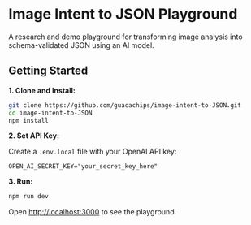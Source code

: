 # Image Intent to JSON Playground

A research and demo playground for transforming image analysis into schema-validated JSON using an AI model.

<!-- A screenshot of the UI would be great here -->

## Getting Started

**1. Clone and Install:**

```bash
git clone https://github.com/guacachips/image-intent-to-JSON.git
cd image-intent-to-JSON
npm install
```

**2. Set API Key:**

Create a `.env.local` file with your OpenAI API key:

```env
OPEN_AI_SECRET_KEY="your_secret_key_here"
```

**3. Run:**

```bash
npm run dev
```

Open [http://localhost:3000](http://localhost:3000) to see the playground.
